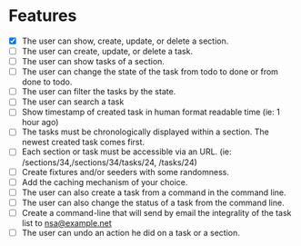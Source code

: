 # Features
- [x] The user can show, create, update, or delete a section.
- [ ] The user can create, update, or delete a task.
- [ ] The user can show tasks of a section.
- [ ] The user can change the state of the task from todo to done or from done to todo.
- [ ] The user can filter the tasks by the state.
- [ ] The user can search a task
- [ ] Show timestamp of created task in human format readable time (ie: 1 hour ago)
- [ ] The tasks must be chronologically displayed within a section. The newest created task comes first.
- [ ] Each section or task must be accessible via an URL. (ie: /sections/34,/sections/34/tasks/24, /tasks/24)
- [ ] Create fixtures and/or seeders with some randomness.
- [ ] Add the caching mechanism of your choice.
- [ ] The user can also create a task from a command in the command line.
- [ ] The user can also change the status of a task from the command line.
- [ ] Create a command-line that will send by email the integrality of the task list to nsa@example.net
- [ ] The user can undo an action he did on a task or a section.